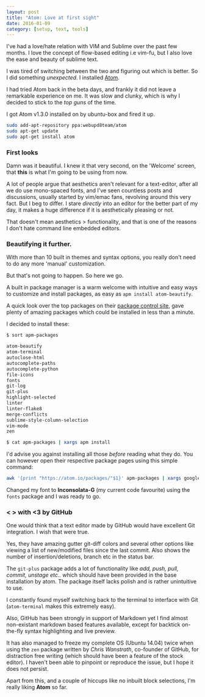 ```yaml
---
layout: post
title: "Atom: Love at first sight"
date: 2016-01-09
category: [setup, text, tools]
---
```


I've had a love/hate relation with VIM and Sublime over the past few months. I love the concept of flow-based editing i.e vim-fu, but I also love the ease and beauty of sublime text.

I was tired of switching between the two and figuring out which is better. So I did something *unexpected*. I installed [Atom](https://atom.io).

<!--more-->

I had tried Atom back in the beta days, and frankly it did not leave a remarkable experience on me. It was slow and clunky, which is why I decided to stick to the *top guns* of the time.

I got Atom v1.3.0 installed on by ubuntu-box and fired it up.

```sh
sudo add-apt-repository ppa:webupd8team/atom
sudo apt-get update
sudo apt-get install atom
```

### First looks

Damn was it beautiful. I knew it that very second, on the 'Welcome' screen, that **this** is what I'm going to be using from now.

A lot of people argue that aesthetics aren't relevant for a text-editor, after all we do use mono-spaced fonts, and I've seen countless posts and discussions, usually started by vim/emac fans, revolving around this very fact. But I beg to differ. I stare *directly* into an editor for the better part of my day, it makes a huge difference if it is aesthetically pleasing or not.

That doesn't mean aesthetics > functionality, and that is one of the reasons I don't hate command line embedded editors.

### Beautifying it further.

With more than 10 built in themes and syntax options, you really don't need to do any more 'manual' customization.

But that's not going to happen. So here we go.

A built in package manager is a warm welcome with intuitive and easy ways to customize and install packages, as easy as `apm install atom-beautify`.

A quick look over the top packages on their [package control site](https://atom.io/packages/list), gave plenty of amazing packages which could be installed in less than a minute.

I decided to install these:

```sh
$ sort apm-packages

atom-beautify
atom-terminal
autoclose-html
autocomplete-paths
autocomplete-python
file-icons
fonts
git-log
git-plus
highlight-selected
linter
linter-flake8
merge-conflicts
sublime-style-column-selection
vim-mode
zen

$ cat apm-packages | xargs apm install
```

I'd advise you against installing all those *before* reading what they do. You can however open their respective package pages using this simple command:

```sh
awk '{print "https://atom.io/packages/"$1}' apm-packages | xargs google-chrome
```

Changed my font to **Inconsolata-G** (my current code favourite) using the `fonts` package and I was ready to go.

### < > with <3 by GitHub

One would think that a text editor made by GitHub would have excellent Git integration. I wish that were true.

Yes, they have amazing gutter git-diff colors and several other options like viewing a list of new/modified files since the last commit. Also shows the number of insertion/deletions, branch etc in the status bar.

The `git-plus` package adds a lot of functionality like *add, push, pull, commit, unstage etc..* which should have been provided in the base installation by atom. The package itself lacks polish and is rather unintuitive to use.

I constantly found myself switching back to the terminal to interface with Git (`atom-terminal` makes this extremely easy).

Also, GitHub has been strongly in support of Markdown yet I find almost non-existant markdown based features available, except for backtick on-the-fly syntax highlighting and live preview.

It has also managed to freeze my complete OS (Ubuntu 14.04) twice when using the `zen` package written by *Chris Wanstrath*, co-founder of GitHub, for distraction free writing (which should have been a feature of the stock editor). I haven't been able to pinpoint or reproduce the issue, but I hope it does not persist.

Apart from this, and a couple of hiccups like no inbuilt block selections, I'm really liking **Atom** so far.
